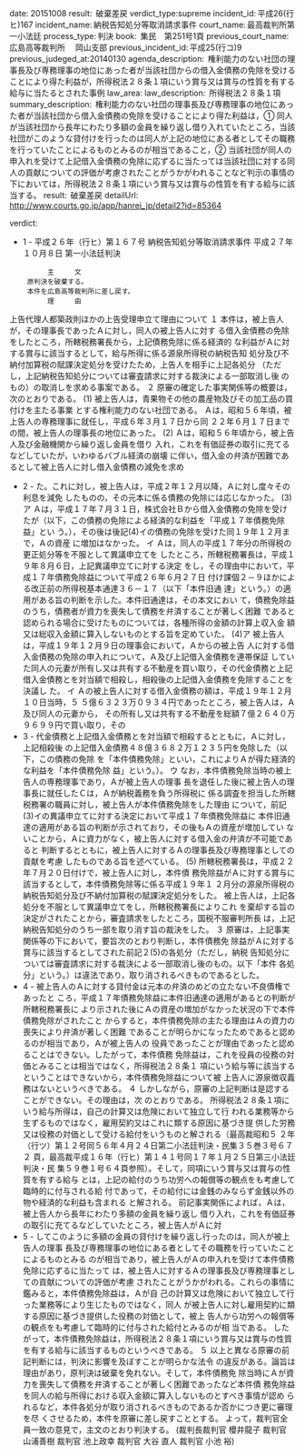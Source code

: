 
date: 20151008
result:  破棄差戻
verdict_type:supreme
incident_id: 平成26(行ヒ)167
incident_name: 納税告知処分等取消請求事件
court_name: 最高裁判所第一小法廷
process_type: 判決
book:  集民　第251号1頁
previous_court_name: 広島高等裁判所 　岡山支部
previous_incident_id: 平成25(行コ)9
previous_judeged_at:20140130
agenda_description:  権利能力のない社団の理事長及び専務理事の地位にあった者が当該社団からの借入金債務の免除を受けることにより得た利益が，所得税法２８条１項にいう賞与又は賞与の性質を有する給与に当たるとされた事例
law_area: 
law_description:  所得税法２８条１項
summary_description:  権利能力のない社団の理事長及び専務理事の地位にあった者が当該社団から借入金債務の免除を受けることにより得た利益は，① 同人が当該社団から長年にわたり多額の金員を繰り返し借り入れていたところ，当該社団がこのような貸付けを行ったのは同人が上記の地位にある者としてその職務を行っていたことによるものとみるのが相当であること，② 当該社団が同人の申入れを受けて上記借入金債務の免除に応ずるに当たっては当該社団に対する同人の貢献についての評価が考慮されたことがうかがわれることなど判示の事情の下においては，所得税法２８条１項にいう賞与又は賞与の性質を有する給与に該当する。
result:  破棄差戻
detailUrl: http://www.courts.go.jp/app/hanrei_jp/detail2?id=85364

verdict:

- 1 - 
平成２６年（行ヒ）第１６７号 納税告知処分等取消請求事件 
平成２７年１０月８日 第一小法廷判決         
 
            主     文 
       原判決を破棄する。 
       本件を広島高等裁判所に差し戻す。 
            理     由 
 上告代理人都築政則ほかの上告受理申立て理由について 
 １ 本件は，被上告人が，その理事長であったＡに対し，同人の被上告人に対す
る借入金債務の免除をしたところ，所轄税務署長から，上記債務免除に係る経済的
な利益がＡに対する賞与に該当するとして，給与所得に係る源泉所得税の納税告知
処分及び不納付加算税の賦課決定処分を受けたため，上告人を相手に上記各処分
（ただし，上記納税告知処分については審査請求に対する裁決による一部取消し後
のもの）の取消しを求める事案である。 
 ２ 原審の確定した事実関係等の概要は，次のとおりである。 
 (1) 被上告人は，青果物その他の農産物及びその加工品の買付けを主たる事業
とする権利能力のない社団である。 
 Ａは，昭和５６年頃，被上告人の専務理事に就任し，平成６年３月１７日から同
２２年６月１７日までの間，被上告人の理事長の地位にあった。 
 (2) Ａは，昭和５６年頃から，被上告人及び金融機関から繰り返し金員を借り
入れ，これを有価証券の取引に充てるなどしていたが，いわゆるバブル経済の崩壊
に伴い，借入金の弁済が困難であるとして被上告人に対し借入金債務の減免を求め
- 2 - 
た。これに対し，被上告人は，平成２年１２月以降，Ａに対し度々その利息を減免
したものの，その元本に係る債務の免除には応じなかった。 
 (3)ア Ａは，平成１７年７月３１日，株式会社Ｂから借入金債務の免除を受け
たが（以下，この債務の免除による経済的な利益を「平成１７年債務免除益」とい
う。），その後は後記(4)イの債務の免除を受けた同１９年１２月まで，Ａの資産
に増加はなかった。 
 イ Ａは，同人の平成１７年分の所得税の更正処分等を不服として異議申立てを
したところ，所轄税務署長は，平成１９年８月６日，上記異議申立てに対する決定
をし，その理由中において，平成１７年債務免除益について平成２６年６月２７日
付け課個２－９ほかによる改正前の所得税基本通達３６－１７（以下「本件旧通
達」という。）の適用がある旨の判断を示した。本件旧通達は，その本文におい
て，債務免除益のうち，債務者が資力を喪失して債務を弁済することが著しく困難
であると認められる場合に受けたものについては，各種所得の金額の計算上収入金
額又は総収入金額に算入しないものとする旨を定めていた。 
 (4)ア 被上告人は，平成１９年１２月９日の理事会において，Ａからの被上告
人に対する借入金債務の免除の申入れについて，Ａ及び上記借入金債務を連帯保証
していた同人の元妻が所有し又は共有する不動産を買い取り，その代金債務と上記
借入金債務とを対当額で相殺し，相殺後の上記借入金債務を免除することを決議し
た。 
 イ Ａの被上告人に対する借入金債務の額は，平成１９年１２月１０日当時，５
５億６３２３万０９３４円であったところ，被上告人は，Ａ及び同人の元妻から，
その所有し又は共有する不動産を総額７億２６４０万９６９９円で買い取り，その
- 3 - 
代金債務と上記借入金債務とを対当額で相殺するとともに，Ａに対し，上記相殺後
の上記借入金債務４８億３６８２万１２３５円を免除した（以下，この債務の免除
を「本件債務免除」といい，これによりＡが得た経済的な利益を「本件債務免除
益」という。）。 
 ウ なお，本件債務免除当時の被上告人の専務理事であり，Ａが被上告人の理事
長を退任した後に被上告人の理事長に就任したＣは，Ａが納税義務を負う所得税に
係る調査を担当した所轄税務署の職員に対し，被上告人が本件債務免除をした理由
について，前記(3)イの異議申立てに対する決定において平成１７年債務免除益に
本件旧通達の適用がある旨の判断が示されており，その後もＡの資産が増加してい
ないことから，Ａに資力がなく，被上告人に対する借入金の弁済が不可能であると
判断するとともに，被上告人に対するＡの理事長及び専務理事としての貢献を考慮
したものである旨を述べている。 
 (5) 所轄税務署長は，平成２２年７月２０日付けで，被上告人に対し，本件債
務免除益がＡに対する賞与に該当するとして，本件債務免除等に係る平成１９年１
２月分の源泉所得税の納税告知処分及び不納付加算税の賦課決定処分をした。 
 被上告人は，上記各処分を不服として異議申立てをし，所轄税務署長によりこれ
を棄却する旨の決定がされたことから，審査請求をしたところ，国税不服審判所長
は，上記納税告知処分のうち一部を取り消す旨の裁決をした。 
 ３ 原審は，上記事実関係等の下において，要旨次のとおり判断し，本件債務免
除益がＡに対する賞与に該当するとしてされた前記２(5)の各処分（ただし，納税
告知処分については審査請求に対する裁決による一部取消し後のもの。以下「本件
各処分」という。）は違法であり，取り消されるべきものであるとした。 
- 4 - 
 被上告人のＡに対する貸付金は元本の弁済のめどの立たない不良債権であったと
ころ，平成１７年債務免除益に本件旧通達の適用があるとの判断が所轄税務署長に
より示された後にＡの資産の増加がなかった状況の下で本件債務免除がされたこと
からすると，本件債務免除の主たる理由はＡの資力の喪失により弁済が著しく困難
であることが明らかになったためであると認めるのが相当であり，Ａが被上告人の
役員であったことが理由であったと認めることはできない。したがって，本件債務
免除益は，これを役員の役務の対価とみることは相当ではなく，所得税法２８条１
項にいう給与等に該当するということはできないから，本件債務免除益について被
上告人に源泉徴収義務はないというべきである。 
 ４ しかしながら，原審の上記判断は是認することができない。その理由は，次
のとおりである。 
 所得税法２８条１項にいう給与所得は，自己の計算又は危険において独立して行
われる業務等から生ずるものではなく，雇用契約又はこれに類する原因に基づき提
供した労務又は役務の対価として受ける給付をいうものと解される（最高裁昭和５
２年（行ツ）第１２号同５６年４月２４日第二小法廷判決・民集３５巻３号６７２
頁，最高裁平成１６年（行ヒ）第１４１号同１７年１月２５日第三小法廷判決・民
集５９巻１号６４頁参照）。そして，同項にいう賞与又は賞与の性質を有する給与
とは，上記の給付のうち功労への報償等の観点をも考慮して臨時的に付与される給
付であって，その給付には金銭のみならず金銭以外の物や経済的な利益も含まれる
と解される。 
 前記事実関係によれば，Ａは，被上告人から長年にわたり多額の金員を繰り返し
借り入れ，これを有価証券の取引に充てるなどしていたところ，被上告人がＡに対
- 5 - 
してこのように多額の金員の貸付けを繰り返し行ったのは，同人が被上告人の理事
長及び専務理事の地位にある者としてその職務を行っていたことによるものとみる
のが相当であり，被上告人がＡの申入れを受けて本件債務免除に応ずるに当たって
は，被上告人に対するＡの理事長及び専務理事としての貢献についての評価が考慮
されたことがうかがわれる。これらの事情に鑑みると，本件債務免除益は，Ａが自
己の計算又は危険において独立して行った業務等により生じたものではなく，同人
が被上告人に対し雇用契約に類する原因に基づき提供した役務の対価として，被上
告人から功労への報償等の観点をも考慮して臨時的に付与された給付とみるのが相
当である。 
 したがって，本件債務免除益は，所得税法２８条１項にいう賞与又は賞与の性質
を有する給与に該当するものというべきである。 
 ５ 以上と異なる原審の前記判断には，判決に影響を及ぼすことが明らかな法令
の違反がある。論旨は理由があり，原判決は破棄を免れない。そして，本件債務免
除当時にＡが資力を喪失して債務を弁済することが著しく困難であったなど本件債
務免除益を同人の給与所得における収入金額に算入しないものとすべき事情が認め
られるなど，本件各処分が取り消されるべきものであるか否かにつき更に審理を尽
くさせるため，本件を原審に差し戻すこととする。 
 よって，裁判官全員一致の意見で，主文のとおり判決する。 
(裁判長裁判官 櫻井龍子 裁判官 山浦善樹 裁判官 池上政幸 裁判官 大谷
直人 裁判官 小池 裕) 
 
 

                    